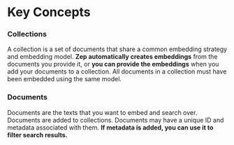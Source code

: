 # Key Concepts


### Collections

A collection is a set of documents that share a common embedding strategy and embedding model. **Zep automatically creates embeddings** from the documents you provide it, or **you can provide the embeddings** when you add your documents to a collection. All documents in a collection must have been embedded using the same model.

### Documents

Documents are the texts that you want to embed and search over. Documents are added to collections. Documents may have a unique ID and metadata associated with them. **If metadata is added, you can use it to filter search results.**

